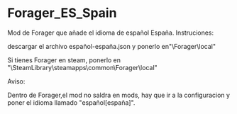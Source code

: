 # Forager_ES_Spain
Mod de Forager que añade el idioma de español España.
Instruciones:

descargar el archivo español-españa.json y ponerlo en"\Forager\local"

Si tienes Forager en steam, ponerlo en "\SteamLibrary\steamapps\common\Forager\local"

Aviso:

Dentro de Forager,el mod no saldra en mods, hay que ir a la configuracion y poner el idioma llamado "español[españa]".
